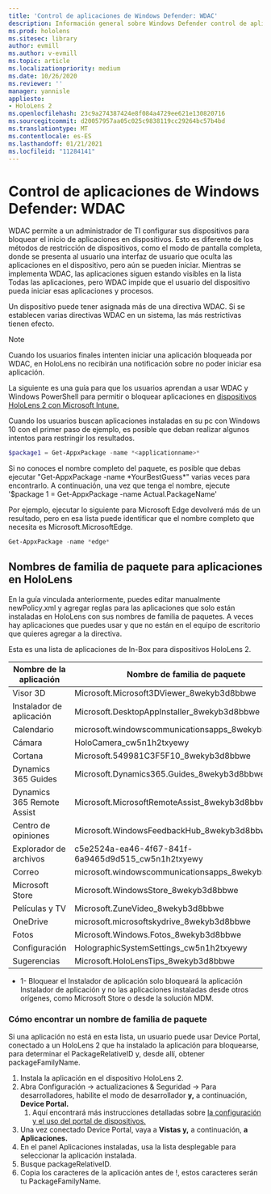 ```yaml
---
title: 'Control de aplicaciones de Windows Defender: WDAC'
description: Información general sobre Windows Defender control de aplicaciones y cómo usarlo para administrar dispositivos holoLens de realidad mixta.
ms.prod: hololens
ms.sitesec: library
author: evmill
ms.author: v-evmill
ms.topic: article
ms.localizationpriority: medium
ms.date: 10/26/2020
ms.reviewer: ''
manager: yannisle
appliesto:
- HoloLens 2
ms.openlocfilehash: 23c9a274387424e8f084a4729ee621e130820716
ms.sourcegitcommit: d20057957aa05c025c9838119cc29264bc57b4bd
ms.translationtype: MT
ms.contentlocale: es-ES
ms.lasthandoff: 01/21/2021
ms.locfileid: "11284141"
---
```

# Control de aplicaciones de Windows Defender: WDAC

WDAC permite a un administrador de TI configurar sus dispositivos para bloquear el inicio de aplicaciones en dispositivos. Esto es diferente de los métodos de restricción de dispositivos, como el modo de pantalla completa, donde se presenta al usuario una interfaz de usuario que oculta las aplicaciones en el dispositivo, pero aún se pueden iniciar. Mientras se implementa WDAC, las aplicaciones siguen estando visibles en la lista Todas las aplicaciones, pero WDAC impide que el usuario del dispositivo pueda iniciar esas aplicaciones y procesos.

Un dispositivo puede tener asignada más de una directiva WDAC. Si se establecen varias directivas WDAC en un sistema, las más restrictivas tienen efecto. 

> [!NOTE]
> Cuando los usuarios finales intenten iniciar una aplicación bloqueada por WDAC, en HoloLens no recibirán una notificación sobre no poder iniciar esa aplicación.

La siguiente es una guía para que los usuarios aprendan a usar WDAC y Windows PowerShell para permitir o bloquear aplicaciones en [dispositivos HoloLens 2 con Microsoft Intune.](https://docs.microsoft.com/mem/intune/configuration/custom-profile-hololens)

Cuando los usuarios buscan aplicaciones instaladas en su pc con Windows 10 con el primer paso de ejemplo, es posible que deban realizar algunos intentos para restringir los resultados.

```powershell
$package1 = Get-AppxPackage -name *<applicationname>*
``` 

Si no conoces el nombre completo del paquete, es posible que debas ejecutar "Get-AppxPackage -name \*YourBestGuess\*" varias veces para encontrarlo. A continuación, una vez que tenga el nombre, ejecute '$package 1 = Get-AppxPackage -name Actual.PackageName'

Por ejemplo, ejecutar lo siguiente para Microsoft Edge devolverá más de un resultado, pero en esa lista puede identificar que el nombre completo que necesita es Microsoft.MicrosoftEdge.

```powershell
Get-AppxPackage -name *edge*
``` 

## Nombres de familia de paquete para aplicaciones en HoloLens

En la guía vinculada anteriormente, puedes editar manualmente newPolicy.xml y agregar reglas para las aplicaciones que solo están instaladas en HoloLens con sus nombres de familia de paquetes. A veces hay aplicaciones que puedes usar y que no están en el equipo de escritorio que quieres agregar a la directiva.

Esta es una lista de aplicaciones de In-Box para dispositivos HoloLens 2.

| Nombre de la aplicación                   | Nombre de familia de paquete                                |
|----------------------------|----------------------------------------------------|
| Visor 3D                  | Microsoft.Microsoft3DViewer_8wekyb3d8bbwe          |
| Instalador de aplicación              | Microsoft.DesktopAppInstaller_8wekyb3d8bbwe <sup> 1</sup>         |
| Calendario                   | microsoft.windowscommunicationsapps_8wekyb3d8bbwe  |
| Cámara                     | HoloCamera_cw5n1h2txyewy                           |
| Cortana                    | Microsoft.549981C3F5F10_8wekyb3d8bbwe              |
| Dynamics 365 Guides        | Microsoft.Dynamics365.Guides_8wekyb3d8bbwe         |
| Dynamics 365 Remote Assist | Microsoft.MicrosoftRemoteAssist_8wekyb3d8bbwe      |
| Centro de opiniones               | Microsoft.WindowsFeedbackHub_8wekyb3d8bbwe         |
| Explorador de archivos              | c5e2524a-ea46-4f67-841f-6a9465d9d515_cw5n1h2txyewy |
| Correo                       | microsoft.windowscommunicationsapps_8wekyb3d8bbwe  |
| Microsoft Store            | Microsoft.WindowsStore_8wekyb3d8bbwe               |
| Películas y TV                | Microsoft.ZuneVideo_8wekyb3d8bbwe                  |
| OneDrive                   | microsoft.microsoftskydrive_8wekyb3d8bbwe          |
| Fotos                     | Microsoft.Windows.Fotos_8wekyb3d8bbwe             |
| Configuración                   | HolographicSystemSettings_cw5n1h2txyewy            |
| Sugerencias                       | Microsoft.HoloLensTips_8wekyb3d8bbwe               |

- 1- Bloquear el Instalador de aplicación solo bloqueará la aplicación Instalador de aplicación y no las aplicaciones instaladas desde otros orígenes, como Microsoft Store o desde la solución MDM.

### Cómo encontrar un nombre de familia de paquete

Si una aplicación no está en esta lista, un usuario puede usar Device Portal, conectado a un HoloLens 2 que ha instalado la aplicación para bloquearse, para determinar el PackageRelativeID y, desde allí, obtener packageFamilyName.

1. Instala la aplicación en el dispositivo HoloLens 2. 
1. Abra Configuración -> actualizaciones & Seguridad -> Para desarrolladores, habilite el modo de desarrollador **y,** a continuación, **Device Portal.** 
    1. Aquí encontrará más instrucciones detalladas sobre [la configuración y el uso del portal de dispositivos.](https://docs.microsoft.com/windows/mixed-reality/develop/platform-capabilities-and-apis/using-the-windows-device-portal)
1. Una vez conectado Device Portal, vaya a **Vistas y,** a continuación, **a Aplicaciones.** 
1. En el panel Aplicaciones instaladas, usa la lista desplegable para seleccionar la aplicación instalada. 
1. Busque packageRelativeID. 
1. Copia los caracteres de la aplicación antes de !, estos caracteres serán tu PackageFamilyName.



